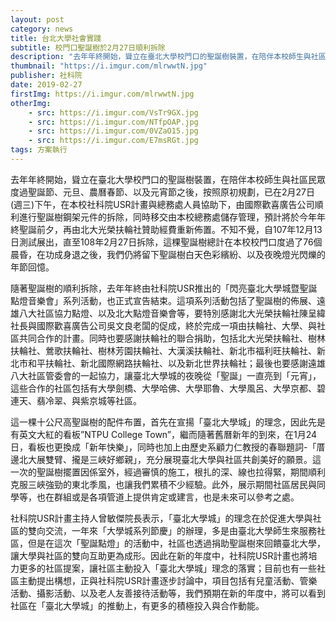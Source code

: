 ```yaml
---
layout: post
category: news
title: 台北大學社會實踐
subtitle: 校門口聖誕樹於2月27日順利拆除
description: "去年年終開始，聳立在臺北大學校門口的聖誕樹裝置，在陪伴本校師生與社區民眾度過聖誕節、元旦、農曆春節、以及元宵節之後，按照原初規劃，已在2月27日(週三)下午，在本校社科院USR計畫與總務處人員協助下，由國際歡喜廣告公司順利進行聖誕樹鋼架元件的拆除，同時移交由本校總務處儲存管理，預計將於今年年終聖誕前夕，再由北大光榮扶輪社贊助經費重新佈置。不知不覺，自107年12月13日測試展出，直至108年2月27日拆除，這棵聖誕樹總計在本校校門口度過了76個晨昏，在功成身退之後，我們仍將留下聖誕樹白天色彩繽紛、以及夜晚燈光閃爍的年節回憶。..."
thumbnail: "https://i.imgur.com/mlrwwtN.jpg"
publisher: 社科院
date: 2019-02-27
firstImg: https://i.imgur.com/mlrwwtN.jpg
otherImg:
    - src: https://i.imgur.com/VsTr9GX.jpg
    - src: https://i.imgur.com/NTfpOAP.jpg
    - src: https://i.imgur.com/0VZaO15.jpg
    - src: https://i.imgur.com/E7msRGt.jpg
tags: 方案執行
---
```


去年年終開始，聳立在臺北大學校門口的聖誕樹裝置，在陪伴本校師生與社區民眾度過聖誕節、元旦、農曆春節、以及元宵節之後，按照原初規劃，已在2月27日(週三)下午，在本校社科院USR計畫與總務處人員協助下，由國際歡喜廣告公司順利進行聖誕樹鋼架元件的拆除，同時移交由本校總務處儲存管理，預計將於今年年終聖誕前夕，再由北大光榮扶輪社贊助經費重新佈置。不知不覺，自107年12月13日測試展出，直至108年2月27日拆除，這棵聖誕樹總計在本校校門口度過了76個晨昏，在功成身退之後，我們仍將留下聖誕樹白天色彩繽紛、以及夜晚燈光閃爍的年節回憶。

隨著聖誕樹的順利拆除，去年年終由社科院USR推出的「閃亮臺北大學城暨聖誕點燈音樂會」系列活動，也正式宣告結束。這項系列活動包括了聖誕樹的佈展、遠雄八大社區協力點燈、以及北大點燈音樂會等，要特別感謝北大光榮扶輪社陳呈緯社長與國際歡喜廣告公司吳文良老闆的促成，終於完成一項由扶輪社、大學、與社區共同合作的計畫。同時也要感謝扶輪社的聯合捐助，包括北大光榮扶輪社、樹林扶輪社、鶯歌扶輪社、樹林芳園扶輪社、大漢溪扶輪社、新北市福利旺扶輪社、新北市和平扶輪社、新北國際網路扶輪社、以及新北世界扶輪社；最後也要感謝遠雄八大社區管委會的一起協力，讓臺北大學城的夜晚從「聖誕」一直亮到「元宵」，這些合作的社區包括有大學劍橋、大學哈佛、大學耶魯、大學風呂、大學京都、碧連天、翡冷翠、與紫京城等社區。

這一棵十公尺高聖誕樹的配件布置，首先在宣揚「臺北大學城」的理念，因此先是有英文大紅的看板”NTPU College Town”，繼而隨著舊曆新年的到來，在1月24日，看板也更換成「新年快樂」，同時也加上由歷史系顧力仁教授的春聯題詞-「厝邊北大展雙臂、攏是三峽好鄉親」，充分展現臺北大學與社區共創美好的願景。這一次的聖誕樹擺置因係室外，經過審慎的施工，根扎的深、線也拉得緊，期間順利克服三峽強勁的東北季風，也讓我們累積不少經驗。此外，展示期間社區居民與同學等，也在群組或是各項管道上提供肯定或建言，也是未來可以參考之處。

社科院USR計畫主持人曾敏傑院長表示，「臺北大學城」的理念在於促進大學與社區的雙向交流，一年來「大學城系列節慶」的辦理，多是由臺北大學師生來服務社區，但是在這次「聖誕點燈」的活動中，社區也透過捐助聖誕樹來回饋臺北大學，讓大學與社區的雙向互助更為成形。因此在新的年度中，社科院USR計畫也將培力更多的社區提案，讓社區主動投入「臺北大學城」理念的落實；目前也有一些社區主動提出構想，正與社科院USR計畫逐步討論中，項目包括有兒童活動、管樂活動、攝影活動、以及老人友善接待活動等，我們預期在新的年度中，將可以看到社區在「臺北大學城」的推動上，有更多的積極投入與合作動能。
